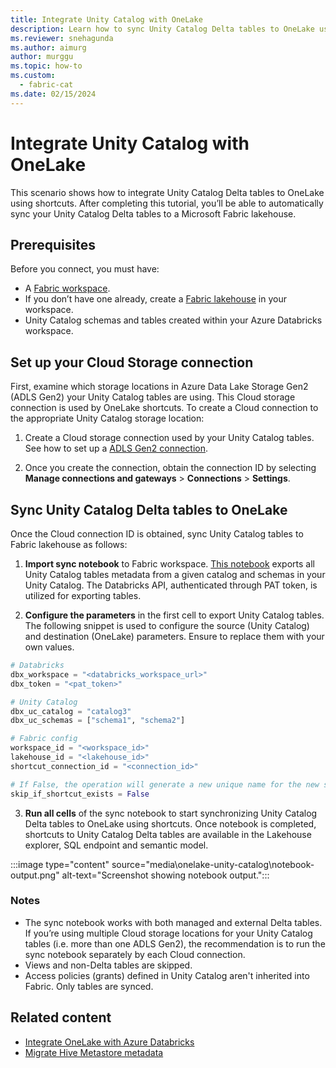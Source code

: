 ```yaml
---
title: Integrate Unity Catalog with OneLake
description: Learn how to sync Unity Catalog Delta tables to OneLake using shortcuts.
ms.reviewer: snehagunda
ms.author: aimurg
author: murggu
ms.topic: how-to
ms.custom:
  - fabric-cat
ms.date: 02/15/2024
---
```


# Integrate Unity Catalog with OneLake

This scenario shows how to integrate Unity Catalog Delta tables to OneLake using shortcuts. After completing this tutorial, you’ll be able to automatically sync your Unity Catalog Delta tables to a Microsoft Fabric lakehouse.

## Prerequisites

Before you connect, you must have:

- A [Fabric workspace](../get-started/create-workspaces.md).
- If you don’t have one already, create a [Fabric lakehouse](../data-engineering/tutorial-build-lakehouse.md) in your workspace.
- Unity Catalog schemas and tables created within your Azure Databricks workspace. 


## Set up your Cloud Storage connection

First, examine which storage locations in Azure Data Lake Storage Gen2 (ADLS Gen2) your Unity Catalog tables are using. This Cloud storage connection is used by OneLake shortcuts. To create a Cloud connection to the appropriate Unity Catalog storage location:

1. Create a Cloud storage connection used by your Unity Catalog tables. See how to set up a [ADLS Gen2 connection](../data-factory/connector-azure-data-lake-storage-gen2-overview.md).

2. Once you create the connection, obtain the connection ID by selecting  **Manage connections and gateways** > **Connections** > **Settings**.

## Sync Unity Catalog Delta tables to OneLake

Once the Cloud connection ID is obtained, sync Unity Catalog tables to Fabric lakehouse as follows:

1. **Import sync notebook** to Fabric workspace.  [This notebook](./onelake-unity-catalog.md) exports all Unity Catalog tables metadata from a given catalog and schemas in your Unity Catalog. The Databricks API, authenticated through PAT token, is utilized for exporting tables.

2. **Configure the parameters** in the first cell to export Unity Catalog tables. The following snippet is used to configure the source (Unity Catalog) and destination (OneLake) parameters. Ensure to replace them with your own values.

```python
# Databricks
dbx_workspace = "<databricks_workspace_url>"
dbx_token = "<pat_token>"

# Unity Catalog
dbx_uc_catalog = "catalog3"
dbx_uc_schemas = ["schema1", "schema2"]

# Fabric config
workspace_id = "<workspace_id>"
lakehouse_id = "<lakehouse_id>" 
shortcut_connection_id = "<connection_id>"

# If False, the operation will generate a new unique name for the new shortcut. If True, shortcut creation will be skipped.
skip_if_shortcut_exists = False
```

3. **Run all cells** of the sync notebook to start synchronizing Unity Catalog Delta tables to OneLake using shortcuts. Once notebook is completed, shortcuts to Unity Catalog Delta tables are available in the Lakehouse explorer, SQL endpoint and semantic model.

:::image type="content" source="media\onelake-unity-catalog\notebook-output.png" alt-text="Screenshot showing notebook output.":::

### Notes

- The sync notebook works with both managed and external Delta tables. If you’re using multiple Cloud storage locations for your Unity Catalog tables (i.e. more than one ADLS Gen2), the recommendation is to run the sync notebook separately by each Cloud connection.
- Views and non-Delta tables are skipped.
- Access policies (grants) defined in Unity Catalog aren't inherited into Fabric. Only tables are synced.


## Related content

- [Integrate OneLake with Azure Databricks](onelake-azure-databricks.md)
- [Migrate Hive Metastore metadata](../data-engineering/migrate-synapse-hms-metadata.md)
